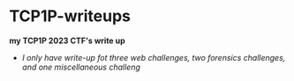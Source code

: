 # TCP1P-writeups
**my TCP1P 2023 CTF's write up**
* *I only have write-up fot three web challenges, two forensics challenges, and one miscellaneous challeng*
